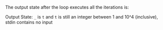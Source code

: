 The output state after the loop executes all the iterations is: 

Output State: `_` is `t` and `t` is still an integer between 1 and 10^4 (inclusive), stdin contains no input